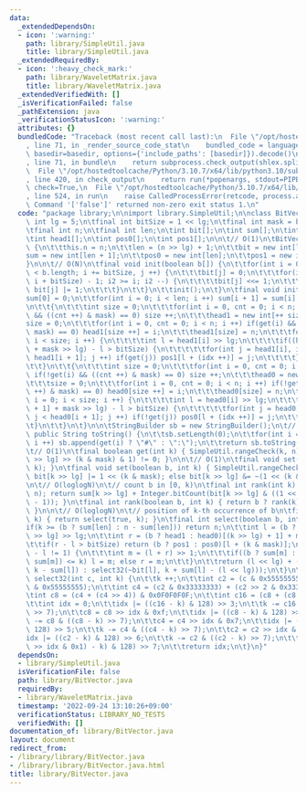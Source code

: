 ```yaml
---
data:
  _extendedDependsOn:
  - icon: ':warning:'
    path: library/SimpleUtil.java
    title: library/SimpleUtil.java
  _extendedRequiredBy:
  - icon: ':heavy_check_mark:'
    path: library/WaveletMatrix.java
    title: library/WaveletMatrix.java
  _extendedVerifiedWith: []
  _isVerificationFailed: false
  _pathExtension: java
  _verificationStatusIcon: ':warning:'
  attributes: {}
  bundledCode: "Traceback (most recent call last):\n  File \"/opt/hostedtoolcache/Python/3.10.7/x64/lib/python3.10/site-packages/onlinejudge_verify/documentation/build.py\"\
    , line 71, in _render_source_code_stat\n    bundled_code = language.bundle(stat.path,\
    \ basedir=basedir, options={'include_paths': [basedir]}).decode()\n  File \"/opt/hostedtoolcache/Python/3.10.7/x64/lib/python3.10/site-packages/onlinejudge_verify/languages/user_defined.py\"\
    , line 71, in bundle\n    return subprocess.check_output(shlex.split(command))\n\
    \  File \"/opt/hostedtoolcache/Python/3.10.7/x64/lib/python3.10/subprocess.py\"\
    , line 420, in check_output\n    return run(*popenargs, stdout=PIPE, timeout=timeout,\
    \ check=True,\n  File \"/opt/hostedtoolcache/Python/3.10.7/x64/lib/python3.10/subprocess.py\"\
    , line 524, in run\n    raise CalledProcessError(retcode, process.args,\nsubprocess.CalledProcessError:\
    \ Command '['false']' returned non-zero exit status 1.\n"
  code: "package library;\n\nimport library.SimpleUtil;\n\nclass BitVector {\n\tfinal\
    \ int lg = 5;\n\tfinal int bitSize = 1 << lg;\n\tfinal int mask = bitSize - 1;\n\
    \tfinal int n;\n\tfinal int len;\n\tint bit[];\n\tint sum[];\n\tint head0[];\n\
    \tint head1[];\n\tint pos0[];\n\tint pos1[];\n\n\t// O(1)\n\tBitVector(int n)\
    \ {\n\t\tthis.n = n;\n\t\tlen = (n >> lg) + 1;\n\t\tbit = new int[len];\n\t\t\
    sum = new int[len + 1];\n\t\tpos0 = new int[len];\n\t\tpos1 = new int[len];\n\t\
    }\n\n\t// O(N)\n\tfinal void init(boolean b[]) {\n\t\tfor(int i = 0, j = 0; i\
    \ < b.length; i += bitSize, j ++) {\n\t\t\tbit[j] = 0;\n\t\t\tfor(int i2 = Math.min(b.length,\
    \ i + bitSize) - 1; i2 >= i; i2 --) {\n\t\t\t\tbit[j] <<= 1;\n\t\t\t\tif(b[i2])\
    \ bit[j] |= 1;\n\t\t\t}\n\t\t}\n\t\tinit();\n\t}\n\tfinal void init() {\n\t\t\
    sum[0] = 0;\n\t\tfor(int i = 0; i < len; i ++) sum[i + 1] = sum[i] + Integer.bitCount(bit[i]);\n\
    \n\t\t{\n\t\t\tint size = 0;\n\t\t\tfor(int i = 0, cnt = 0; i < n; i ++) if(get(i)\
    \ && ((cnt ++) & mask) == 0) size ++;\n\t\t\thead1 = new int[++ size];\n\t\t\t\
    size = 0;\n\t\t\tfor(int i = 0, cnt = 0; i < n; i ++) if(get(i) && ((cnt ++) &\
    \ mask) == 0) head1[size ++] = i;\n\t\t\thead1[size] = n;\n\t\t\tfor(int i = 0;\
    \ i < size; i ++) {\n\t\t\t\tint l = head1[i] >> lg;\n\t\t\t\tif((head1[i + 1]\
    \ + mask >> lg) - l > bitSize) {\n\t\t\t\t\tfor(int j = head1[i], idx = 0; j <\
    \ head1[i + 1]; j ++) if(get(j)) pos1[l + (idx ++)] = j;\n\t\t\t\t}\n\t\t\t}\n\
    \t\t}\n\t\t{\n\t\t\tint size = 0;\n\t\t\tfor(int i = 0, cnt = 0; i < n; i ++)\
    \ if(!get(i) && ((cnt ++) & mask) == 0) size ++;\n\t\t\thead0 = new int[++ size];\n\
    \t\t\tsize = 0;\n\t\t\tfor(int i = 0, cnt = 0; i < n; i ++) if(!get(i) && ((cnt\
    \ ++) & mask) == 0) head0[size ++] = i;\n\t\t\thead0[size] = n;\n\t\t\tfor(int\
    \ i = 0; i < size; i ++) {\n\t\t\t\tint l = head0[i] >> lg;\n\t\t\t\tif((head0[i\
    \ + 1] + mask >> lg) - l > bitSize) {\n\t\t\t\t\tfor(int j = head0[i], idx = 0;\
    \ j < head0[i + 1]; j ++) if(!get(j)) pos0[l + (idx ++)] = j;\n\t\t\t\t}\n\t\t\
    \t}\n\t\t}\n\t}\n\n\tStringBuilder sb = new StringBuilder();\n\t// O(N)\n\t@Override\
    \ public String toString() {\n\t\tsb.setLength(0);\n\t\tfor(int i = 0; i < n;\
    \ i ++) sb.append(get(i) ? \"#\" : \":\");\n\t\treturn sb.toString();\n\t}\n\n\
    \t// O(1)\n\tfinal boolean get(int k) { SimpleUtil.rangeCheck(k, n); return (bit[k\
    \ >> lg] >> (k & mask) & 1) != 0; }\n\n\t// O(1)\n\tfinal void set(int k) { set(true,\
    \ k); }\n\tfinal void set(boolean b, int k) { SimpleUtil.rangeCheck(k, n); if(b)\
    \ bit[k >> lg] |= 1 << (k & mask); else bit[k >> lg] &= ~(1 << (k & mask)); }\n\
    \n\t// O(loglogN)\n\t// count b in [0, k)\n\tfinal int rank(int k) { SimpleUtil.inclusiveRangeCheck(k,\
    \ n); return sum[k >> lg] + Integer.bitCount(bit[k >> lg] & ((1 << (k & mask))\
    \ - 1)); }\n\tfinal int rank(boolean b, int k) { return b ? rank(k) : k - rank(k);\
    \ }\n\n\t// O(loglogN)\n\t// position of k-th occurrence of b\n\tfinal int select(int\
    \ k) { return select(true, k); }\n\tfinal int select(boolean b, int k) {\n\t\t\
    if(k >= (b ? sum[len] : n - sum[len])) return n;\n\t\tint l = (b ? head1 : head0)[k\
    \ >> lg] >> lg;\n\t\tint r = (b ? head1 : head0)[(k >> lg) + 1] + mask >> lg;\n\
    \t\tif(r - l > bitSize) return (b ? pos1 : pos0)[l + (k & mask)];\n\t\twhile(r\
    \ - l != 1) {\n\t\t\tint m = (l + r) >> 1;\n\t\t\tif((b ? sum[m] : (m << lg) -\
    \ sum[m]) <= k) l = m; else r = m;\n\t\t}\n\t\treturn (l << lg) + (b ? select32(bit[l],\
    \ k - sum[l]) : select32(~bit[l], k + sum[l] - (l << lg)));\n\t}\n\tfinal int\
    \ select32(int c, int k) {\n\t\tk ++;\n\t\tint c2 = (c & 0x55555555) + (c >> 1\
    \ & 0x55555555);\n\t\tint c4 = (c2 & 0x33333333) + (c2 >> 2 & 0x33333333);\n\t\
    \tint c8 = (c4 + (c4 >> 4)) & 0x0F0F0F0F;\n\t\tint c16 = (c8 + (c8 >> 8)) & 0x000000FF;\n\
    \t\tint idx = 0;\n\t\tidx |= ((c16 - k) & 128) >> 3;\n\t\tk -= c16 & ((c16 - k)\
    \ >> 7);\n\t\tc8 = c8 >> idx & 0xf;\n\t\tidx |= ((c8 - k) & 128) >> 4;\n\t\tk\
    \ -= c8 & ((c8 - k) >> 7);\n\t\tc4 = c4 >> idx & 0x7;\n\t\tidx |= ((c4 - k) &\
    \ 128) >> 5;\n\t\tk -= c4 & ((c4 - k) >> 7);\n\t\tc2 = c2 >> idx & 0x3;\n\t\t\
    idx |= ((c2 - k) & 128) >> 6;\n\t\tk -= c2 & ((c2 - k) >> 7);\n\t\tidx |= (((c\
    \ >> idx & 0x1) - k) & 128) >> 7;\n\t\treturn idx;\n\t}\n}"
  dependsOn:
  - library/SimpleUtil.java
  isVerificationFile: false
  path: library/BitVector.java
  requiredBy:
  - library/WaveletMatrix.java
  timestamp: '2022-09-24 13:10:26+09:00'
  verificationStatus: LIBRARY_NO_TESTS
  verifiedWith: []
documentation_of: library/BitVector.java
layout: document
redirect_from:
- /library/library/BitVector.java
- /library/library/BitVector.java.html
title: library/BitVector.java
---
```

